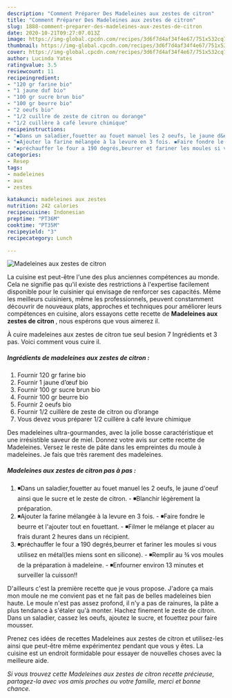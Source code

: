 ```yaml
---
description: "Comment Préparer Des Madeleines aux zestes de citron"
title: "Comment Préparer Des Madeleines aux zestes de citron"
slug: 1888-comment-preparer-des-madeleines-aux-zestes-de-citron
date: 2020-10-21T09:27:07.013Z
image: https://img-global.cpcdn.com/recipes/3d6f7d4af34f4e67/751x532cq70/madeleines-aux-zestes-de-citron-photo-principale-de-la-recette.jpg
thumbnail: https://img-global.cpcdn.com/recipes/3d6f7d4af34f4e67/751x532cq70/madeleines-aux-zestes-de-citron-photo-principale-de-la-recette.jpg
cover: https://img-global.cpcdn.com/recipes/3d6f7d4af34f4e67/751x532cq70/madeleines-aux-zestes-de-citron-photo-principale-de-la-recette.jpg
author: Lucinda Yates
ratingvalue: 3.5
reviewcount: 11
recipeingredient:
- "120 gr farine bio"
- "1 jaune duf bio"
- "100 gr sucre brun bio"
- "100 gr beurre bio"
- "2 oeufs bio"
- "1/2 cuillre de zeste de citron ou dorange"
- "1/2 cuillère à café levure chimique"
recipeinstructions:
- "◾️Dans un saladier,fouetter au fouet manuel les 2 oeufs, le jaune d&#39;oeuf ainsi que le sucre et le zeste de citron. ◾️Blanchir légèrement la préparation."
- "◾️Ajouter la farine mélangée à la levure en 3 fois. ◾️Faire fondre le beurre et l&#39;ajouter tout en fouettant. ◾️Filmer le mélange et placer au frais durant 2 heures dans un récipient."
- "◾️préchauffer le four a 190 degrés,beurrer et fariner les moules si vous utilisez en métal(les miens sont en silicone). ◾️Remplir au ¾ vos moules de la préparation à madeleine. ◾️Enfourner environ 13 minutes et surveiller la cuisson‼️"
categories:
- Resep
tags:
- madeleines
- aux
- zestes

katakunci: madeleines aux zestes 
nutrition: 242 calories
recipecuisine: Indonesian
preptime: "PT36M"
cooktime: "PT35M"
recipeyield: "3"
recipecategory: Lunch

---
```



![Madeleines aux zestes de citron](https://img-global.cpcdn.com/recipes/3d6f7d4af34f4e67/751x532cq70/madeleines-aux-zestes-de-citron-photo-principale-de-la-recette.jpg)

La cuisine est peut-être l'une des plus anciennes compétences au monde. Cela ne signifie pas qu'il existe des restrictions à l'expertise facilement disponible pour le cuisinier qui envisage de renforcer ses capacités. Même les meilleurs cuisiniers, même les professionnels, peuvent constamment découvrir de nouveaux plats, approches et techniques pour améliorer leurs compétences en cuisine, alors essayons cette recette de <strong> Madeleines aux zestes de citron </strong>, nous espérons que vous aimerez il.

<!--inarticleads1-->

À cuire madeleines aux zestes de citron tue seul besion 7 Ingrédients et 3 pas. Voici comment vous cuire il.

##### Ingrédients de madeleines aux zestes de citron :

1. Fournir 120 gr farine bio
1. Fournir 1 jaune d’œuf bio
1. Fournir 100 gr sucre brun bio
1. Fournir 100 gr beurre bio
1. Fournir 2 oeufs bio
1. Fournir 1/2 cuillère de zeste de citron ou d’orange
1. Vous devez vous préparer 1/2 cuillère à café levure chimique


Des madeleines ultra-gourmandes, avec la jolie bosse caractéristique et une irrésistible saveur de miel. Donnez votre avis sur cette recette de Madeleines. Versez le reste de pâte dans les empreintes du moule à madeleines. Je fais que très rarement des madeleines. 

<!--inarticleads2-->

##### Madeleines aux zestes de citron pas à pas :

1. ◾️Dans un saladier,fouetter au fouet manuel les 2 oeufs, le jaune d&#39;oeuf ainsi que le sucre et le zeste de citron. - ◾️Blanchir légèrement la préparation.
1. ◾️Ajouter la farine mélangée à la levure en 3 fois. - ◾️Faire fondre le beurre et l&#39;ajouter tout en fouettant. - ◾️Filmer le mélange et placer au frais durant 2 heures dans un récipient.
1. ◾️préchauffer le four a 190 degrés,beurrer et fariner les moules si vous utilisez en métal(les miens sont en silicone). - ◾️Remplir au ¾ vos moules de la préparation à madeleine. - ◾️Enfourner environ 13 minutes et surveiller la cuisson‼️


D&#39;ailleurs c&#39;est la première recette que je vous propose. J&#39;adore ça mais mon moule ne me convient pas et ne fait pas de belles madeleines bien haute. Le moule n&#39;est pas assez profond, il n&#39;y a pas de rainures, la pâte a plus tendance à s&#39;étaler qu&#39;à monter. Hachez finement le zeste de citron. Dans un saladier, cassez les oeufs, ajoutez le sucre, et fouettez pour faire mousser. 

<!--inarticleads1-->

<p>
Prenez ces idées de recettes Madeleines aux zestes de citron et utilisez-les ainsi que peut-être même expérimentez pendant que vous y êtes. La cuisine est un endroit formidable pour essayer de nouvelles choses avec la meilleure aide.
</p>

<p>
<i>Si vous trouvez cette Madeleines aux zestes de citron recette précieuse, partagez-la avec vos amis proches ou votre famille, merci et bonne chance.</i>
</p>
